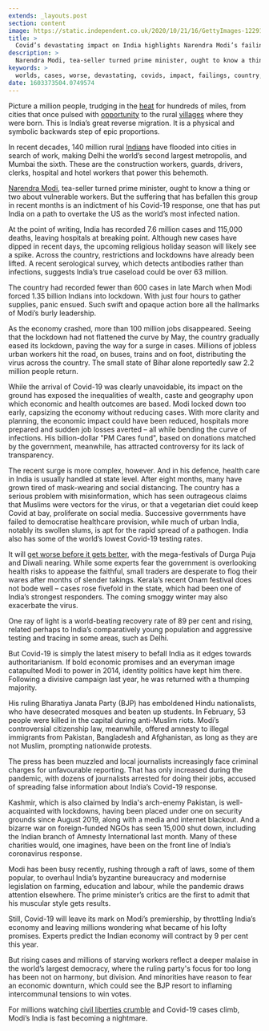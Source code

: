 ```yaml
--- 
extends: _layouts.post 
section: content 
image: https://static.independent.co.uk/2020/10/21/16/GettyImages-1229173900.jpg 
title: > 
  Covid’s devastating impact on India highlights Narendra Modi’s failings – and it is only going to get worse 
description: > 
  Narendra Modi, tea-seller turned prime minister, ought to know a thing or two about vulnerable workers.At the point of writing, India has recorded 7.6 million cases and 115,000 deaths, leaving hospitals at breaking point.Although new cases have dipped in recent days, the upcoming religious holiday season will likely see a spike.The country had recorded fewer than 600 cases in late March when Modi forced 1.35 billion Indians into lockdown.That has only increased during the pandemic, with dozens of journalists arrested for doing their jobs, accused of spreading false information about India’s Covid-19 response. 
keywords: > 
  worlds, cases, worse, devastating, covids, impact, failings, country, india, recent, highlights, indias, covid19, workers, modi, million, going, modis, narendra 
date: 1603373504.0749574 
--- 
```

<div><p class="sc-pQGev lbdMzz above-article-prompt-donations"></p><p class="sc-qcpsZ hkkdnF">

</p><p>Picture a million people, trudging in the <a href="/topic/heat">heat</a> for hundreds of miles, from cities that once pulsed with <a href="/topic/opportunity">opportunity</a> to the rural <a href="/topic/villages">villages</a> where they were born. This is India&#8217;s great reverse migration. It is a physical and symbolic backwards step of epic proportions.
</p><p>In recent decades, 140 million rural <a href="/topic/indians">Indians</a> have flooded into cities in search of work, making Delhi the world&#8217;s second largest metropolis, and Mumbai the sixth. These are the construction workers, guards, drivers, clerks, hospital and hotel workers that power this behemoth.</p><p></p><p><a href="/topic/narendra-modi">Narendra Modi</a>, tea-seller turned prime minister, ought to know a thing or two about vulnerable workers. But the suffering that has befallen this group in recent months is an indictment of his Covid-19 response, one that has put India on a path to overtake the US as the world&#8217;s most infected nation.
</p><p id="article-im-prompt"></p><p>At the point of writing, India has recorded 7.6 million cases and 115,000 deaths, leaving hospitals at breaking point. Although new cases have dipped in recent days, the upcoming religious holiday season will likely see a spike. Across the country, restrictions and lockdowns have already been lifted. A recent serological survey, which detects antibodies rather than infections, suggests India&#8217;s true caseload could be over 63 million.
</p><p></p><p></p><p>The country had recorded fewer than 600 cases in late March when Modi forced 1.35 billion Indians into lockdown. With just four hours to gather supplies, panic ensued. Such swift and opaque action bore all the hallmarks of Modi&#8217;s burly leadership.
</p><p>As the economy crashed, more than 100 million jobs disappeared. Seeing that the lockdown had not flattened the curve by May, the country gradually eased its lockdown, paving the way for a surge in cases. Millions of jobless urban workers hit the road, on buses, trains and on foot, distributing the virus across the country. The small state of Bihar alone reportedly saw 2.2 million people return.
</p><p id="taboola-carousel-thumbnails"></p><p>While the arrival of Covid-19 was clearly unavoidable, its impact on the ground has exposed the inequalities of wealth, caste and geography upon which economic and health outcomes are based. Modi locked down too early, capsizing the economy without reducing cases. With more clarity and planning, the economic impact could have been reduced, hospitals more prepared and sudden job losses averted &#8211; all while bending the curve of infections. His billion-dollar "PM Cares fund", based on donations matched by the government, meanwhile, has attracted controversy for its lack of transparency.
</p><p>The recent surge is more complex, however. And in his defence, health care in India is usually handled at state level. After eight months, many have grown tired of mask-wearing and social distancing. The country has a serious problem with misinformation, which has seen outrageous claims that Muslims were vectors for the virus, or that a vegetarian diet could keep Covid at bay, proliferate on social media. Successive governments have failed to democratise healthcare provision, while much of urban India, notably its swollen slums, is apt for the rapid spread of a pathogen. India also has some of the world&#8217;s lowest Covid-19 testing rates.
</p><p>It will <a href="https://www.independent.co.uk/news/world/asia/india-coronavirus-cases-deaths-2021-covid-b1181816.html">get worse before it gets better</a>, with the mega-festivals of Durga Puja and Diwali nearing. While some experts fear the government is overlooking health risks to appease the faithful, small traders are desperate to flog their wares after months of slender takings. Kerala&#8217;s recent Onam festival does not bode well &#8211; cases rose fivefold in the state, which had been one of India&#8217;s strongest responders. The coming smoggy winter may also exacerbate the virus.</p><p>One ray of light is a world-beating recovery rate of 89 per cent and rising, related perhaps to India&#8217;s comparatively young population and aggressive testing and tracing in some areas, such as Delhi.&#160;</p><p></p><p>But Covid-19 is simply the latest misery to befall India as it edges towards authoritarianism. If bold economic promises and an everyman image catapulted Modi to power in 2014, identity politics have kept him there. Following a divisive campaign last year, he was returned with a thumping majority.</p><p>His ruling Bharatiya Janata Party (BJP) has emboldened Hindu nationalists, who have desecrated mosques and beaten up students. In February, 53 people were killed in the capital during anti-Muslim riots. Modi&#8217;s controversial citizenship law, meanwhile, offered amnesty to illegal immigrants from Pakistan, Bangladesh and Afghanistan, as long as they are not Muslim, prompting nationwide protests.</p><p></p><p>The press has been muzzled and local journalists increasingly face criminal charges for unfavourable reporting. That has only increased during the pandemic, with dozens of journalists arrested for doing their jobs, accused of spreading false information about India&#8217;s Covid-19 response.
</p><p>Kashmir, which is also claimed by India's arch-enemy Pakistan, is well-acquainted with lockdowns, having been placed under one on security grounds since August 2019, along with a media and internet blackout. And a bizarre war on foreign-funded NGOs has seen 15,000 shut down, including the Indian branch of Amnesty International last month. Many of these charities would, one imagines, have been on the front line of India&#8217;s coronavirus response. &#160;</p><p>Modi has been busy recently, rushing through a raft of laws, some of them popular, to overhaul India&#8217;s byzantine bureaucracy and modernise legislation on farming, education and labour, while the pandemic draws attention elsewhere. The prime minister&#8217;s critics are the first to admit that his muscular style gets results.</p><p>Still, Covid-19 will leave its mark on Modi&#8217;s premiership, by throttling India&#8217;s economy and leaving millions wondering what became of his lofty promises. Experts predict the Indian economy will contract by 9 per cent this year.
</p><p></p><p>But rising cases and millions of starving workers reflect a deeper malaise in the world&#8217;s largest democracy, where the ruling party's focus for too long has been not on harmony, but division. And minorities have reason to fear an economic downturn, which could see the BJP resort to inflaming intercommunal tensions to win votes. &#160;</p><p>For millions watching <a href="https://www.independent.co.uk/news/un-urges-india-government-to-better-protect-rights-defenders-michelle-bachelet-india-government-government-democracy-b1184348.html">civil liberties crumble</a> and Covid-19 cases climb, Modi&#8217;s India is fast becoming a nightmare.</p><p class="sc-qPyvj iXzmwK"></p></div>